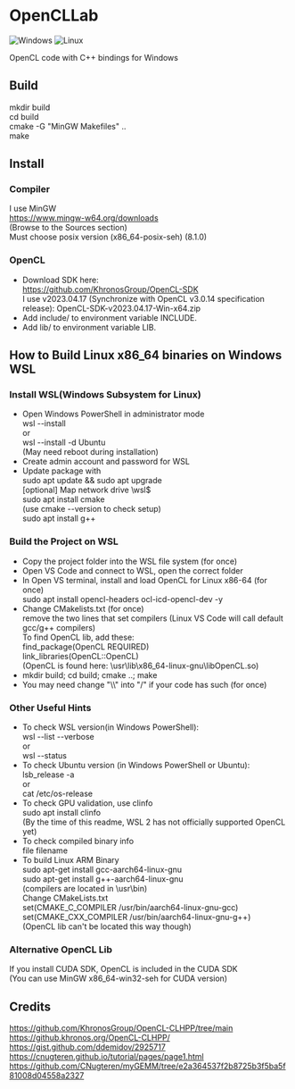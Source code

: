 ﻿# OpenCLLab
![Windows](https://img.shields.io/badge/Windows-passing-brightgreen)
![Linux](https://img.shields.io/badge/Linux(X86_64)-passing-brightgreen)  

OpenCL code with C++ bindings for Windows  

## Build
mkdir build  
cd build  
cmake -G "MinGW Makefiles" ..   
make  

## Install
### Compiler
I use MinGW  
https://www.mingw-w64.org/downloads  
(Browse to the Sources section)  
Must choose posix version (x86_64-posix-seh) (8.1.0)  

### OpenCL
- Download SDK here:  
https://github.com/KhronosGroup/OpenCL-SDK  
I use v2023.04.17 (Synchronize with OpenCL v3.0.14 specification release): OpenCL-SDK-v2023.04.17-Win-x64.zip  
- Add include/ to environment variable INCLUDE.  
- Add lib/ to environment variable LIB.  

## How to Build Linux x86_64 binaries on Windows WSL
### Install WSL(Windows Subsystem for Linux)  
- Open Windows PowerShell in administrator mode  
wsl --install  
or  
wsl --install -d Ubuntu  
(May need reboot during installation)  
- Create admin account and password for WSL  
- Update package with  
sudo apt update && sudo apt upgrade  
[optional] Map network drive \\wsl$  
sudo apt  install cmake  
(use cmake --version to check setup)   
sudo apt install g++  
### Build the Project on WSL
- Copy the project folder into the WSL file system (for once)  
- Open VS Code and connect to WSL, open the correct folder  
- In Open VS terminal, install and load OpenCL for Linux x86-64 (for once)  
sudo apt install opencl-headers ocl-icd-opencl-dev -y  
- Change CMakelists.txt (for once)  
remove the two lines that set compilers (Linux VS Code will call default gcc/g++ compilers)  
To find OpenCL lib, add these:  
find_package(OpenCL REQUIRED)  
link_libraries(OpenCL::OpenCL)  
(OpenCL is found here: \usr\lib\x86_64-linux-gnu\libOpenCL.so) 
- mkdir build; cd build; cmake ..; make   
- You may need change "\\\\" into "/" if your code has such (for once)  
### Other Useful Hints
- To check WSL version(in Windows PowerShell):  
wsl --list --verbose  
or  
wsl --status  
- To check Ubuntu version (in Windows PowerShell or Ubuntu):  
lsb_release -a  
or  
cat /etc/os-release  
- To check GPU validation, use clinfo  
sudo apt install clinfo  
(By the time of this readme, WSL 2 has not officially supported OpenCL yet)  
- To check compiled binary info  
file filename  
- To build Linux ARM Binary  
sudo apt-get install gcc-aarch64-linux-gnu  
sudo apt-get install g++-aarch64-linux-gnu  
(compilers are located in \usr\bin)  
Change CMakeLists.txt  
set(CMAKE_C_COMPILER /usr/bin/aarch64-linux-gnu-gcc)  
set(CMAKE_CXX_COMPILER /usr/bin/aarch64-linux-gnu-g++)  
(OpenCL lib can't be located this way though)  

### Alternative OpenCL Lib  
If you install CUDA SDK, OpenCL is included in the CUDA SDK  
(You can use MinGW x86_64-win32-seh for CUDA version)  

## Credits
https://github.com/KhronosGroup/OpenCL-CLHPP/tree/main  
https://github.khronos.org/OpenCL-CLHPP/  
https://gist.github.com/ddemidov/2925717  
https://cnugteren.github.io/tutorial/pages/page1.html  
https://github.com/CNugteren/myGEMM/tree/e2a364537f2b8725b3f5ba5f81008d04558a2327  









